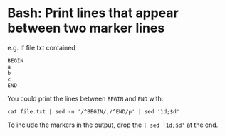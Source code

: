 # Bash: Print lines that appear between two marker lines

e.g. If file.txt contained
```
BEGIN
a
b
c
END
```

You could print the lines between `BEGIN` and `END` with:

```
cat file.txt | sed -n '/^BEGIN/,/^END/p' | sed '1d;$d'
```

To include the markers in the output, drop the `| sed '1d;$d'` at the end.
